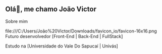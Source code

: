 ## Olá👋, me chamo João Victor

Sobre mim

file:///C:/Users/João%20Victor/Downloads/favicon_io/favicon-16x16.png Futuro desenvolvedor [Front-End | Back-End | FullStack]

Estudo na [Universidade do Vale Do Sapucaí | Univás]
<!--
**JoaoVictorPires/JoaoVictorPires** is a ✨ _special_ ✨ repository because its `README.md` (this file) appears on your GitHub profile.

Here are some ideas to get you started:

- 🔭 I’m currently working on ...
- 🌱 I’m currently learning ...
- 👯 I’m looking to collaborate on ...
- 🤔 I’m looking for help with ...
- 💬 Ask me about ...
- 📫 How to reach me: ...
- 😄 Pronouns: ...
- ⚡ Fun fact: ...
-->
